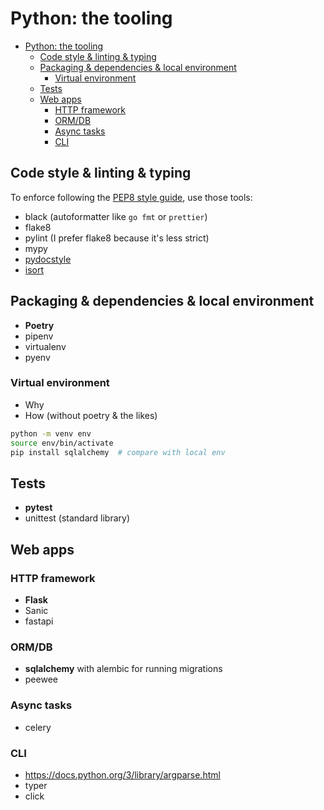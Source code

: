 # Python: the tooling

<!--TOC-->

- [Python: the tooling](#python-the-tooling)
  - [Code style & linting & typing](#code-style--linting--typing)
  - [Packaging & dependencies & local environment](#packaging--dependencies--local-environment)
    - [Virtual environment](#virtual-environment)
  - [Tests](#tests)
  - [Web apps](#web-apps)
    - [HTTP framework](#http-framework)
    - [ORM/DB](#ormdb)
    - [Async tasks](#async-tasks)
    - [CLI](#cli)

<!--TOC-->

## Code style & linting & typing

To enforce following the [PEP8 style guide](https://www.python.org/dev/peps/pep-0008/), use those tools:

- black (autoformatter like `go fmt` or `prettier`)
- flake8
- pylint (I prefer flake8 because it's less strict)
- mypy
- [pydocstyle](http://www.pydocstyle.org/en/stable/)
- [isort](https://github.com/PyCQA/isort)

## Packaging & dependencies & local environment

- **Poetry**
- pipenv
- virtualenv
- pyenv


### Virtual environment

- Why
- How (without poetry & the likes)

```bash
python -m venv env
source env/bin/activate
pip install sqlalchemy  # compare with local env
```

## Tests

- **pytest**
- unittest (standard library)

## Web apps

### HTTP framework

- **Flask**
- Sanic
- fastapi

### ORM/DB

- **sqlalchemy** with alembic for running migrations
- peewee

### Async tasks

- celery

### CLI

- https://docs.python.org/3/library/argparse.html
- typer
- click
